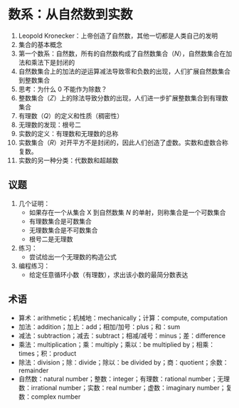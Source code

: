 # 数系：从自然数到实数

1. Leopold Kronecker：上帝创造了自然数，其他一切都是人类自己的发明
1. 集合的基本概念
1. 第一个数系：自然数，所有的自然数构成了自然数集合（*N*），自然数集合在加法和乘法下是封闭的
1. 自然数集合上的加法的逆运算减法导致零和负数的出现，人们扩展自然数集合到整数集合
1. 思考：为什么 0 不能作为除数？
1. 整数集合（*Z*）上的除法导致分数的出现，人们进一步扩展整数集合到有理数集合
1. 有理数（*Q*）的定义和性质（稠密性）
1. 无理数的发现：根号二
1. 实数的定义：有理数和无理数的总称
1. 实数集合（*R*）对开平方不是封闭的，因此人们创造了虚数。实数和虚数合称复数。
1. 实数的另一种分类：代数数和超越数

		
## 议题

1. 几个证明：
   - 如果存在一个从集合 X 到自然数集 *N* 的单射，则称集合是一个可数集合
   - 有理数集合是可数集合
   - 无理数集合是不可数集合
   - 根号二是无理数
1. 练习：
   - 尝试给出一个无理数的构造公式
1. 编程练习：
   - 给定任意循环小数（有理数），求出该小数的最简分数表达

		
## 术语

- 算术：arithmetic；机械地：mechanically；计算：compute, computation
- 加法：addition；加上：add；相加/加号：plus；和：sum
- 减法：subtraction；减去：subtract；相减/减号：minus；差：difference
- 乘法：multiplication；乘：multiply；乘以：be multiplied by；相乘：times；积：product
- 除法：division；除：divide；除以：be divided by；商：quotient；余数：remainder
- 自然数：natural number；整数：integer；有理数：rational number；无理数：irrational number；实数：real number；虚数：imaginary number；复数：complex number
